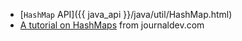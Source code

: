 * [`HashMap` API]({{ java_api }}/java/util/HashMap.html)
* [A tutorial on HashMaps](https://www.journaldev.com/11560/java-hashmap) from journaldev.com